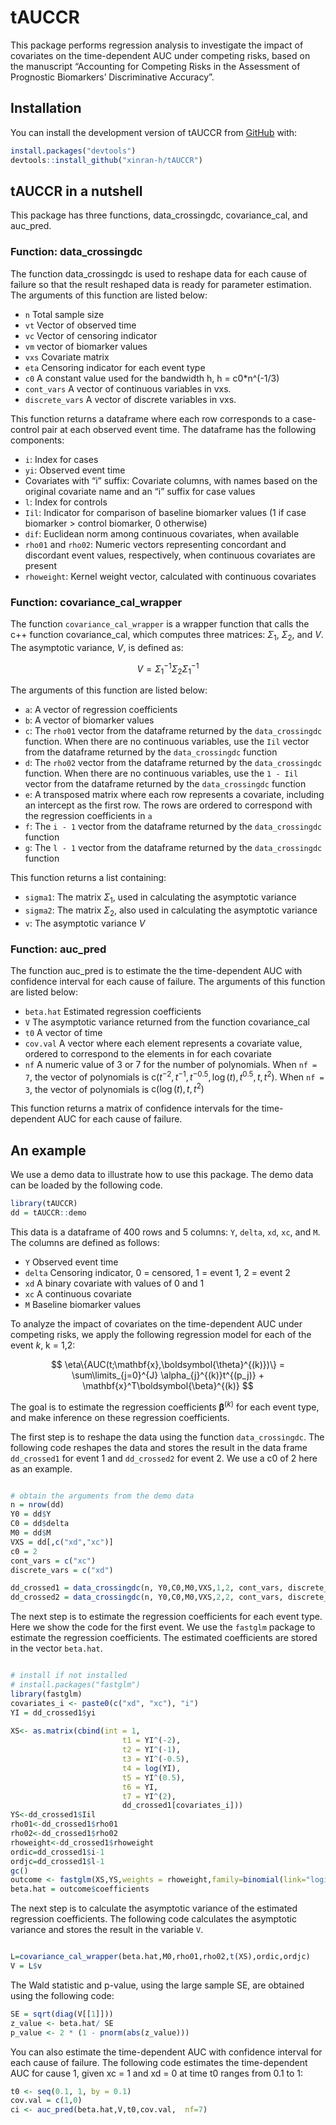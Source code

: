 
<!-- README.md is generated from README.Rmd. Please edit that file -->

# tAUCCR

<!-- badges: start -->
<!-- badges: end -->

This package performs regression analysis to investigate the impact of
covariates on the time-dependent AUC under competing risks, based on the
manuscript “Accounting for Competing Risks in the Assessment of
Prognostic Biomarkers’ Discriminative Accuracy”.

## Installation

You can install the development version of tAUCCR from
[GitHub](https://github.com/) with:

``` r
install.packages("devtools")
devtools::install_github("xinran-h/tAUCCR")
```

## tAUCCR in a nutshell

This package has three functions, data_crossingdc, covariance_cal, and
auc_pred.

### Function: data_crossingdc

The function data_crossingdc is used to reshape data for each cause of
failure so that the result reshaped data is ready for parameter
estimation. The arguments of this function are listed below:

- `n` Total sample size
- `vt` Vector of observed time
- `vc` Vector of censoring indicator
- `vm` vector of biomarker values
- `vxs` Covariate matrix
- `eta` Censoring indicator for each event type
- `c0` A constant value used for the bandwidth h, h = c0\*n^(-1/3)
- `cont_vars` A vector of continuous variables in vxs.
- `discrete_vars` A vector of discrete variables in vxs.

This function returns a dataframe where each row corresponds to a
case-control pair at each observed event time. The dataframe has the
following components:

- `i`: Index for cases
- `yi`: Observed event time
- Covariates with “i” suffix: Covariate columns, with names based on the
  original covariate name and an “i” suffix for case values
- `l`: Index for controls
- `Iil`: Indicator for comparison of baseline biomarker values (1 if
  case biomarker \> control biomarker, 0 otherwise)
- `dif`: Euclidean norm among continuous covariates, when available
- `rho01` and `rho02`: Numeric vectors representing concordant and
  discordant event values, respectively, when continuous covariates are
  present
- `rhoweight`: Kernel weight vector, calculated with continuous
  covariates

### Function: covariance_cal_wrapper

The function `covariance_cal_wrapper` is a wrapper function that calls
the c++ function covariance_cal, which computes three matrices:
$\Sigma_1$, $\Sigma_2$, and $V$. The asymptotic variance, $V$, is
defined as:

$$
V = \Sigma_1^{-1} \Sigma_2 \Sigma_1^{-1}
$$

The arguments of this function are listed below:

- `a`: A vector of regression coefficients
- `b`: A vector of biomarker values
- `c`: The `rho01` vector from the dataframe returned by the
  `data_crossingdc` function. When there are no continuous variables,
  use the `Iil` vector from the dataframe returned by the
  `data_crossingdc` function
- `d`: The `rho02` vector from the dataframe returned by the
  `data_crossingdc` function. When there are no continuous variables,
  use the `1 - Iil` vector from the dataframe returned by the
  `data_crossingdc` function
- `e`: A transposed matrix where each row represents a covariate,
  including an intercept as the first row. The rows are ordered to
  correspond with the regression coefficients in `a`
- `f`: The `i - 1` vector from the dataframe returned by the
  `data_crossingdc` function
- `g`: The `l - 1` vector from the dataframe returned by the
  `data_crossingdc` function

This function returns a list containing:

- `sigma1`: The matrix $\Sigma_1$, used in calculating the asymptotic
  variance
- `sigma2`: The matrix $\Sigma_2$, also used in calculating the
  asymptotic variance
- `v`: The asymptotic variance $V$

### Function: auc_pred

The function auc_pred is to estimate the the time-dependent AUC with
confidence interval for each cause of failure. The arguments of this
function are listed below:

- `beta.hat` Estimated regression coefficients
- `V` The asymptotic variance returned from the function covariance_cal
- `t0` A vector of time
- `cov.val` A vector where each element represents a covariate value,
  ordered to correspond to the elements in for each covariate
- `nf` A numeric value of 3 or 7 for the number of polynomials. When
  `nf = 7`, the vector of polynomials is
  $\text{c}(t^{-2}, t^{-1}, t^{-0.5}, \log(t), t^{0.5}, t, t^2)$. When
  `nf = 3`, the vector of polynomials is $\text{c}(\log(t), t, t^2)$

This function returns a matrix of confidence intervals for the
time-dependent AUC for each cause of failure.

## An example

We use a demo data to illustrate how to use this package. The demo data
can be loaded by the following code.

``` r
library(tAUCCR)
dd = tAUCCR::demo
```

This data is a dataframe of 400 rows and 5 columns: `Y`, `delta`, `xd`,
`xc`, and `M`. The columns are defined as follows:

- `Y` Observed event time
- `delta` Censoring indicator, 0 = censored, 1 = event 1, 2 = event 2
- `xd` A binary covariate with values of 0 and 1
- `xc` A continuous covariate
- `M` Baseline biomarker values

To analyze the impact of covariates on the time-dependent AUC under
competing risks, we apply the following regression model for each of the
event $k$, k = 1,2:

$$
     \eta\{AUC(t;\mathbf{x},\boldsymbol{\theta}^{(k)})\} = \sum\limits_{j=0}^{J} \alpha_{j}^{(k)}t^{(p_j)} + \mathbf{x}^T\boldsymbol{\beta}^{(k)}
$$

The goal is to estimate the regression coefficients
$\boldsymbol{\beta}^{(k)}$ for each event type, and make inference on
these regression coefficients.

The first step is to reshape the data using the function
`data_crossingdc`. The following code reshapes the data and stores the
result in the data frame `dd_crossed1` for event 1 and `dd_crossed2` for
event 2. We use a c0 of 2 here as an example.

``` r

# obtain the arguments from the demo data
n = nrow(dd)
Y0 = dd$Y
C0 = dd$delta
M0 = dd$M
VXS = dd[,c("xd","xc")]
c0 = 2
cont_vars = c("xc")
discrete_vars = c("xd")

dd_crossed1 = data_crossingdc(n, Y0,C0,M0,VXS,1,2, cont_vars, discrete_vars)
dd_crossed2 = data_crossingdc(n, Y0,C0,M0,VXS,2,2, cont_vars, discrete_vars)
```

The next step is to estimate the regression coefficients for each event
type. Here we show the code for the first event. We use the `fastglm`
package to estimate the regression coefficients. The estimated
coefficients are stored in the vector `beta.hat`.

``` r

# install if not installed
# install.packages("fastglm")
library(fastglm)
covariates_i <- paste0(c("xd", "xc"), "i")
YI = dd_crossed1$yi
    
XS<- as.matrix(cbind(int = 1,
                         t1 = YI^(-2),
                         t2 = YI^(-1),
                         t3 = YI^(-0.5),
                         t4 = log(YI),
                         t5 = YI^(0.5),
                         t6 = YI,
                         t7 = YI^(2),
                         dd_crossed1[covariates_i]))
YS<-dd_crossed1$Iil
rho01<-dd_crossed1$rho01
rho02<-dd_crossed1$rho02
rhoweight<-dd_crossed1$rhoweight
ordic=dd_crossed1$i-1
ordjc=dd_crossed1$l-1
gc() 
outcome <- fastglm(XS,YS,weights = rhoweight,family=binomial(link="logit"),maxit=10000L) 
beta.hat = outcome$coefficients
```

The next step is to calculate the asymptotic variance of the estimated
regression coefficients. The following code calculates the asymptotic
variance and stores the result in the variable `V`.

``` r

L=covariance_cal_wrapper(beta.hat,M0,rho01,rho02,t(XS),ordic,ordjc)
V = L$v    
```

The Wald statistic and p-value, using the large sample SE, are obtained
using the following code:

``` r
SE = sqrt(diag(V[[1]]))
z_value <- beta.hat/ SE
p_value <- 2 * (1 - pnorm(abs(z_value)))
```

You can also estimate the time-dependent AUC with confidence interval
for each cause of failure. The following code estimates the
time-dependent AUC for cause 1, given xc = 1 and xd = 0 at time t0
ranges from 0.1 to 1:

``` r
t0 <- seq(0.1, 1, by = 0.1)
cov.val = c(1,0)
ci <- auc_pred(beta.hat,V,t0,cov.val,  nf=7)
```
